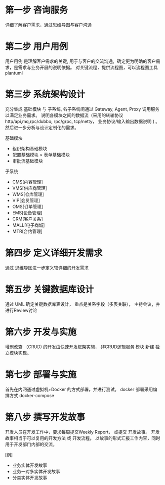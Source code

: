 # 第一步 咨询服务
详细了解客户需求，通过思维导图与客户沟通

# 第二步 用户用例
用户用例 是理解客户需求的关键, 用于与客户的交流沟通，确定更为明确的客户需求，是需求与业务开展的说明依据。
对关键流程，提供流程图，可以流程图工具 plantuml

# 第三步 系统架构设计
充分集成 基础模块 与 子系统, 各子系统间通过 Gateway, Agent, Proxy 调用服务以满足业务需求。 说明各模块之间的数据流（采用的转输协议 http/api,mq,rpc/dubbo, rpc/grpc, tcp/netty， 业务协议/输入输出数据说明 ) 。 然后进一步分析与设计定制化的需求。

基础模块
* 组织架构基础模块 
* 配置基础模块
× 表单基础模块
* 审批流基础模块

子系统
- CMS[内容管理] 
- VMS[供应商管理] 
- WMS[仓库管理] 
- VIP[会员管理] 
- OMS[订单管理]
- EMS[设备管理]
- CRM[客户关系]
- MALL[电子商城]
- MTR[合约管理]

# 第四步 定义详细开发需求
通过 思维导图进一步定义较详细的开发需求

# 第五步 关键数据库设计
通过 UML 确定关键数据库表设计， 重点是关系字段（多表关联）， 主持会议，并进行Review讨论

# 第六步 开发与实施
增删改查 （CRUD) 的开发由快速开发框架实施， 非CRUD逻辑服务 模块 新建 独立模块实现。

# 第七步 部署与实施
首先在内网通过虚拟机+Docker 的方式部署，并进行测试。 docker 部署采用编排方式  docker-compose

# 第八步 撰写开发故事
开发人员在开发工作中，要求每周提交Weekly Report， 或提交 开发故事。
开发故事相当于可以复用的开发方法 或 开发流程， 以故事的形式汇报工作内容，同时用于开发部门内部的交流。

[例] 
- 业务实体开发故事   
- 业务一对多实体开发故事  
- 分类实体开发故事


